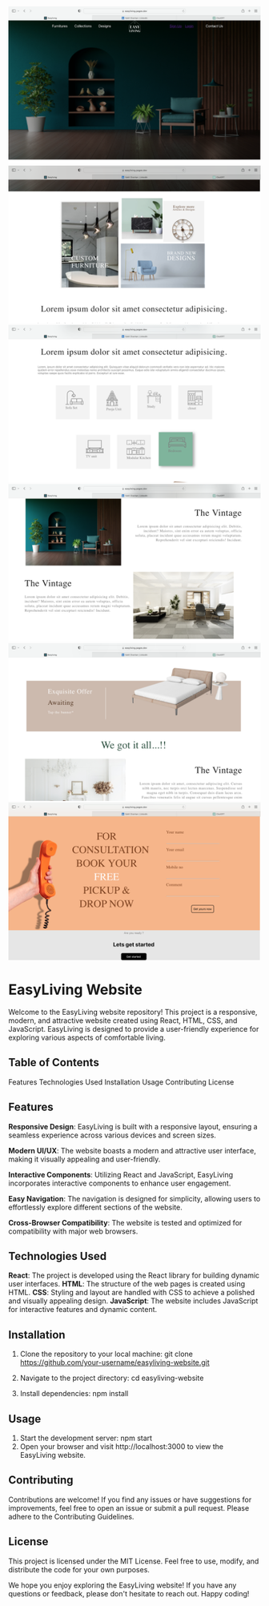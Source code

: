 ![Screenshot](src/assets/Screenshot-1.png)
![Screenshot](src/assets/Screenshot-2.png)
![Screenshot](src/assets/Screenshot-3.png)
![Screenshot](src/assets/Screenshot-4.png)
![Screenshot](src/assets/Screenshot-5.png)
![Screenshot](src/assets/Screenshot-6.png)

# EasyLiving Website

Welcome to the EasyLiving website repository! This project is a responsive, modern, and attractive website created using React, HTML, CSS, and JavaScript. EasyLiving is designed to provide a user-friendly experience for exploring various aspects of comfortable living.

## Table of Contents

Features
Technologies Used
Installation
Usage
Contributing
License

## Features

**Responsive Design**: EasyLiving is built with a responsive layout, ensuring a seamless experience across various devices and screen sizes.

**Modern UI/UX**: The website boasts a modern and attractive user interface, making it visually appealing and user-friendly.

**Interactive Components**: Utilizing React and JavaScript, EasyLiving incorporates interactive components to enhance user engagement.

**Easy Navigation**: The navigation is designed for simplicity, allowing users to effortlessly explore different sections of the website.

**Cross-Browser Compatibility**: The website is tested and optimized for compatibility with major web browsers.

## Technologies Used

**React**: The project is developed using the React library for building dynamic user interfaces.
**HTML**: The structure of the web pages is created using HTML.
**CSS**: Styling and layout are handled with CSS to achieve a polished and visually appealing design.
**JavaScript**: The website includes JavaScript for interactive features and dynamic content.

## Installation
1) Clone the repository to your local machine:
   git clone https://github.com/your-username/easyliving-website.git

3) Navigate to the project directory:
   cd easyliving-website
 
5) Install dependencies:
   npm install

## Usage

1) Start the development server:
   npm start
2) Open your browser and visit http://localhost:3000 to view the EasyLiving website.

## Contributing

Contributions are welcome! If you find any issues or have suggestions for improvements, feel free to open an issue or submit a pull request. Please adhere to the Contributing Guidelines.

## License

This project is licensed under the MIT License. Feel free to use, modify, and distribute the code for your own purposes.

We hope you enjoy exploring the EasyLiving website! If you have any questions or feedback, please don't hesitate to reach out. Happy coding!





